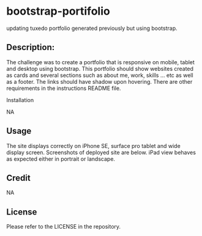 # bootstrap-portifolio
updating tuxedo portfolio generated previously but using bootstrap.
## Description:

The challenge was to create a portfolio that is responsive on mobile, tablet and desktop using bootstrap. This portfolio should show websites created as cards and several sections such as about me, work, skills ... etc as well as a footer. The links should have shadow upon hovering. There are other requirements in the instructions README file.

Installation

NA

## Usage

The site displays correctly on iPhone SE, surface pro tablet and wide display screen. Screenshots of deployed site are below. iPad view behaves as expected either in portrait or landscape.

## Credit

NA

## License

Please refer to the LICENSE in the repository.